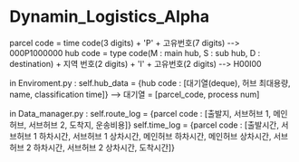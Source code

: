 # Dynamin_Logistics_Alpha

parcel code = time code(3 digits) + 'P' + 고유번호(7 digits)    -->     000P1000000
hub code = type code(M : main hub, S : sub hub, D : destination) + 지역 번호(2 digits) + 'I' + 고유번호(2 digits)     -->     H00I00

in Enviroment.py :
  self.hub_data = {hub code : [대기열(deque), 허브 최대용량, name, classification time]}   -->   대기열 = [parcel_code, process num]

in Data_manager.py :
  self.route_log = {parcel code : [출발지, 서브허브 1, 메인허브, 서브허브 2, 도착지, 운송비용]}
  self.time_log = {parcel code : [출발시간, 서브허브 1 하차시간, 서브허브 1 상차시간, 메인허브 하차시간, 메인허브 상차시간, 서브허브 2 하차시간, 서브허브 2 상차시간, 도착시간]}
  
